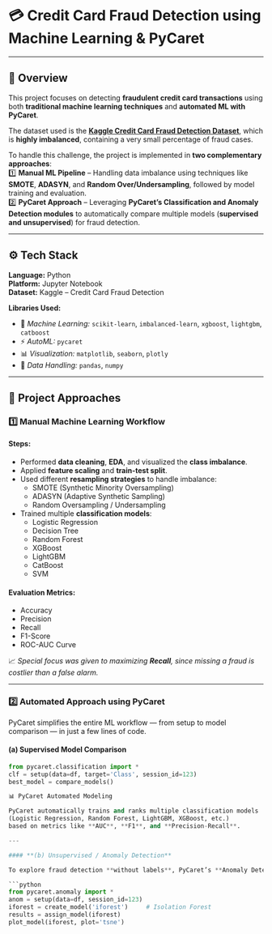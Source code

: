 # 💳 Credit Card Fraud Detection using Machine Learning & PyCaret  

---

## 📘 Overview  

This project focuses on detecting **fraudulent credit card transactions** using both **traditional machine learning techniques** and **automated ML with PyCaret**.  

The dataset used is the [**Kaggle Credit Card Fraud Detection Dataset**](https://www.kaggle.com/mlg-ulb/creditcardfraud), which is **highly imbalanced**, containing a very small percentage of fraud cases.  

To handle this challenge, the project is implemented in **two complementary approaches**:  
1️⃣ **Manual ML Pipeline** – Handling data imbalance using techniques like **SMOTE**, **ADASYN**, and **Random Over/Undersampling**, followed by model training and evaluation.  
2️⃣ **PyCaret Approach** – Leveraging **PyCaret’s Classification and Anomaly Detection modules** to automatically compare multiple models (**supervised and unsupervised**) for fraud detection.  

---

## ⚙️ Tech Stack  

**Language:** Python  
**Platform:** Jupyter Notebook  
**Dataset:** Kaggle – Credit Card Fraud Detection  

**Libraries Used:**  
- 🧩 *Machine Learning:* `scikit-learn`, `imbalanced-learn`, `xgboost`, `lightgbm`, `catboost`  
- ⚡ *AutoML:* `pycaret`  
- 📊 *Visualization:* `matplotlib`, `seaborn`, `plotly`  
- 🧮 *Data Handling:* `pandas`, `numpy`  

---

## 🧠 Project Approaches  

### 1️⃣ Manual Machine Learning Workflow  

#### **Steps:**  
- Performed **data cleaning**, **EDA**, and visualized the **class imbalance**.  
- Applied **feature scaling** and **train-test split**.  
- Used different **resampling strategies** to handle imbalance:  
  - SMOTE (Synthetic Minority Oversampling)  
  - ADASYN (Adaptive Synthetic Sampling)  
  - Random Oversampling / Undersampling  
- Trained multiple **classification models**:  
  - Logistic Regression  
  - Decision Tree  
  - Random Forest  
  - XGBoost  
  - LightGBM  
  - CatBoost  
  - SVM  

#### **Evaluation Metrics:**  
- Accuracy  
- Precision  
- Recall  
- F1-Score  
- ROC-AUC Curve  

📈 *Special focus was given to maximizing **Recall**, since missing a fraud is costlier than a false alarm.*  

---

### 2️⃣ Automated Approach using PyCaret  

PyCaret simplifies the entire ML workflow — from setup to model comparison — in just a few lines of code.  

#### **(a) Supervised Model Comparison**  

```python
from pycaret.classification import *
clf = setup(data=df, target='Class', session_id=123)
best_model = compare_models()

📊 PyCaret Automated Modeling  

PyCaret automatically trains and ranks multiple classification models  
(Logistic Regression, Random Forest, LightGBM, XGBoost, etc.)  
based on metrics like **AUC**, **F1**, and **Precision-Recall**.  

---

#### **(b) Unsupervised / Anomaly Detection**  

To explore fraud detection **without labels**, PyCaret’s **Anomaly Detection** module was used:  

```python
from pycaret.anomaly import *
anom = setup(data=df, session_id=123)
iforest = create_model('iforest')     # Isolation Forest
results = assign_model(iforest)
plot_model(iforest, plot='tsne')

